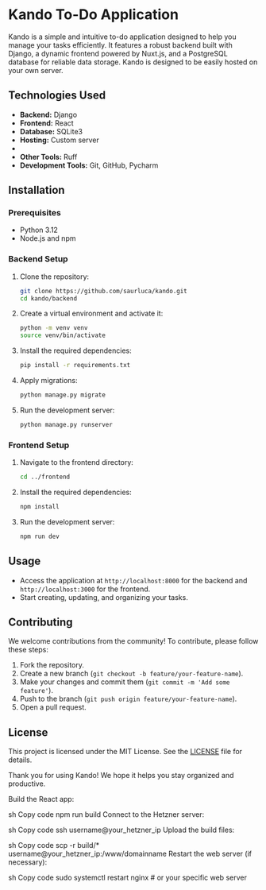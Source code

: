 # Kando To-Do Application

Kando is a simple and intuitive to-do application designed to help you manage your tasks efficiently. It features a robust backend built with Django, a dynamic frontend powered by Nuxt.js, and a PostgreSQL database for reliable data storage. Kando is designed to be easily hosted on your own server.


## Technologies Used

- **Backend:** Django
- **Frontend:** React
- **Database:** SQLite3
- **Hosting:** Custom server
- 
- **Other Tools:** Ruff
- **Development Tools:** Git, GitHub, Pycharm

## Installation

### Prerequisites

- Python 3.12
- Node.js and npm


### Backend Setup

1. Clone the repository:
    ```sh
    git clone https://github.com/saurluca/kando.git
    cd kando/backend
    ```

2. Create a virtual environment and activate it:
    ```sh
    python -m venv venv
    source venv/bin/activate
    ```

3. Install the required dependencies:
    ```sh
    pip install -r requirements.txt
    ```

5. Apply migrations:
    ```sh
    python manage.py migrate
    ```

6. Run the development server:
    ```sh
    python manage.py runserver
    ```

### Frontend Setup

1. Navigate to the frontend directory:
    ```sh
    cd ../frontend
    ```

2. Install the required dependencies:
    ```sh
    npm install
    ```

3. Run the development server:
    ```sh
    npm run dev
    ```

## Usage

- Access the application at `http://localhost:8000` for the backend and `http://localhost:3000` for the frontend.
- Start creating, updating, and organizing your tasks.

## Contributing

We welcome contributions from the community! To contribute, please follow these steps:

1. Fork the repository.
2. Create a new branch (`git checkout -b feature/your-feature-name`).
3. Make your changes and commit them (`git commit -m 'Add some feature'`).
4. Push to the branch (`git push origin feature/your-feature-name`).
5. Open a pull request.

## License

This project is licensed under the MIT License. See the [LICENSE](LICENSE) file for details.


Thank you for using Kando! We hope it helps you stay organized and productive.

Build the React app:

sh
Copy code
npm run build
Connect to the Hetzner server:

sh
Copy code
ssh username@your_hetzner_ip
Upload the build files:

sh
Copy code
scp -r build/* username@your_hetzner_ip:/www/domainname
Restart the web server (if necessary):

sh
Copy code
sudo systemctl restart nginx # or your specific web server

